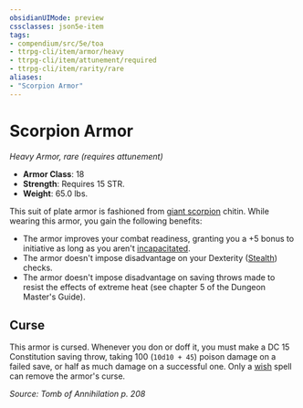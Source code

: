 ```yaml
---
obsidianUIMode: preview
cssclasses: json5e-item
tags:
- compendium/src/5e/toa
- ttrpg-cli/item/armor/heavy
- ttrpg-cli/item/attunement/required
- ttrpg-cli/item/rarity/rare
aliases: 
- "Scorpion Armor"
---
```

# Scorpion Armor
*Heavy Armor, rare (requires attunement)*  

- **Armor Class**: 18
- **Strength**: Requires 15 STR.
- **Weight**: 65.0 lbs.

This suit of plate armor is fashioned from [giant scorpion](/3-Mechanics/CLI/bestiary/beast/giant-scorpion.md) chitin. While wearing this armor, you gain the following benefits:

- The armor improves your combat readiness, granting you a +5 bonus to initiative as long as you aren't [incapacitated](/3-Mechanics/CLI/rules/conditions.md#incapacitated).  
- The armor doesn't impose disadvantage on your Dexterity ([Stealth](/3-Mechanics/CLI/rules/skills.md#Stealth)) checks.  
- The armor doesn't impose disadvantage on saving throws made to resist the effects of extreme heat (see chapter 5 of the Dungeon Master's Guide).  

## Curse

This armor is cursed. Whenever you don or doff it, you must make a DC 15 Constitution saving throw, taking 100 (`10d10 + 45`) poison damage on a failed save, or half as much damage on a successful one. Only a [wish](/3-Mechanics/CLI/spells/wish.md) spell can remove the armor's curse.

*Source: Tomb of Annihilation p. 208*